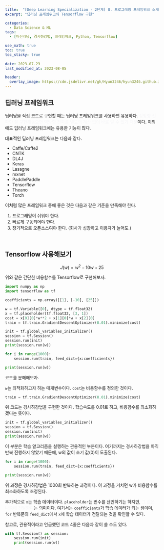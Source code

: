 ```yaml
---
title:  "[Deep Learning Specialization - 2단계] 8. 프로그래밍 프레임워크 소개"
excerpt: "딥러닝 프레임워크와 Tensorflow 구현"

categories:
  - Data Science & ML
tags:
  - [머신러닝, 경사하강법, 프레임워크, Python, Tensorflow]

use_math: true
toc: true
toc_sticky: true
 
date: 2023-07-23
last_modified_at: 2023-08-05

header:
  overlay_image: https://cdn.jsdelivr.net/gh/Hyun3246/hyun3246.github.io@master/image/overlay image/andrew ng 2.png
---
```

## 딥러닝 프레임워크
딥러닝을 직접 코드로 구현할 때는 딥러닝 프레임워크를 사용하면 유용하다. <font color='#F5F5F7'>정방향 전파만 잘 구현해놓으면 역방향 전파를 별도의 계산 없이 바로 알 수 있기 때문</font>이다. 이외에도 딥러닝 프레임워크에는 유용한 기능이 많다.

대표적인 딥러닝 프레임워크는 다음과 같다.

- Caffe/Caffe2
- CNTK
- DL4J
- Keras
- Lasagne
- mxnet
- PaddlePaddle
- Tensorflow
- Theano
- Torch

이처럼 많은 프레임워크 중에 좋은 것은 다음과 같은 기준을 만족해야 한다.

1. 프로그래밍이 쉬워야 한다.
2. 빠르게 구동되어야 한다.
3. 장기적으로 오픈소스여야 한다. (회사가 성장하고 이용자가 늘어도.)

<br/>

## Tensorflow 사용해보기
$$J(w) = w^2 -10w + 25$$

위와 같은 간단한 비용함수를 Tensorflow로 구현해보자.

```python
import numpy as np
import tensorflow as tf

coefficients = np.array([[1], [-10], [25]])

w = tf.Variable([0], dtype = tf.float32)
x = tf.placeholder(tf.float32, [3, 1])
cost = x[0][0]*w**2 + x[1][0]*w + x[2][0]
train = tf.train.GradientDescentOptimizer(0.01).minimize(cost)

init = tf.global_variables_initializer()
session = tf.Session()
session.run(init)
print(session.run(w))

for i in range(1000):
    session.run(train, feed_dict={x:coefficients})

print(session.run(w))
```

코드를 분해해보자.

`w`는 최적화하고자 하는 매개변수이다. `cost`는 비용함수를 정의한 것이다.

```python
train = tf.train.GradientDescentOptimizer(0.01).minimize(cost)
```

위 코드는 경사하강법을 구현한 것이다. 학습속도를 0.01로 하고, 비용함수를 최소화하겠다는 뜻이다.

```python
init = tf.global_variables_initializer()
session = tf.Session()
session.run(init)
print(session.run(w))
```

이 부분은 학습 알고리즘을 실행하는 관용적인 부분이다. 여기까지는 경사하강법을 아직 반복 진행하지 않았기 때문에, w의 값이 초기 값(0)이 도출된다.

```python
for i in range(1000):
    session.run(train, feed_dict={x:coefficients})

print(session.run(w))
```

위 과정은 경사하강법은 1000회 반복하는 과정이다. 이 과정을 거치면 w가 비용함수를 최소화하도록 조정된다.

추가적으로 `x`는 학습 데이터이다. `placeholder`는 변수를 선언하기는 하지만, <font color='#F5F5F7'>그 값은 나중에 전달한다</font>는 의미이다. 여기서는 `coefficients`가 학습 데이터가 되는 셈이며, `for` 반복문의 `feed_dict`에서 `x`에 학습 데이터가 전달되는 것을 확인할 수 있다.

참고로, 관용적이라고 언급했던 코드 4줄은 다음과 같이 쓸 수도 있다.
```python
with tf.Session() as session:
    session.run(init)
    print(session.run(w))
```
